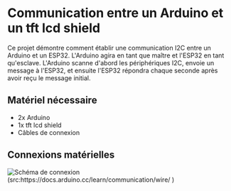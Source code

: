 # Communication entre un Arduino et un tft lcd shield

Ce projet démontre comment établir une communication I2C entre un Arduino et un ESP32. L'Arduino agira en tant que maître et l'ESP32 en tant qu'esclave. L'Arduino scanne d'abord les périphériques I2C, envoie un message à l'ESP32, et ensuite l'ESP32 répondra chaque seconde après avoir reçu le message initial.

## Matériel nécessaire

- 2x Arduino
- 1x tft lcd shield
- Câbles de connexion

## Connexions matérielles

![Schéma de connexion (src:https://docs.arduino.cc/learn/communication/wire/ )](image/CâblageLCD.png)
